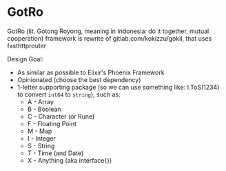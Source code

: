 # GotRo

GotRo (lit. Gotong Royong, meaning in Indonesia: do it together, mutual cooperation) framework is rewrite of gitlab.com/kokizzu/gokil, that uses fasthttprouter

Design Goal:
- As similar as possible to Elixir's Phoenix Framework
- Opinionated (choose the best dependency)
- 1-letter supporting package (so we can use something like: I.ToS(1234) to convert `int64` to `string`), such as:
  - A - Array
  - B - Boolean
  - C - Character (or Rune)
  - F - Floating Point
  - M - Map
  - I - Integer
  - S - String
  - T - Time (and Date)
  - X - Anything (aka interface{})
